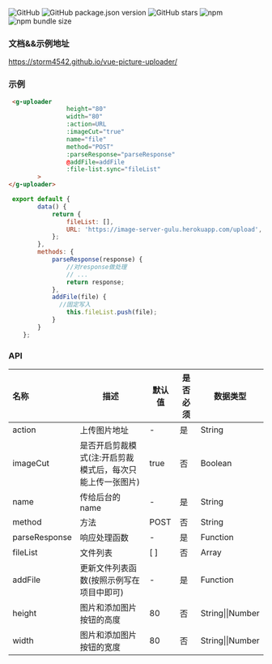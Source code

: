 ![GitHub](https://img.shields.io/github/license/storm4542/vue-picture-uploader.svg)
![GitHub package.json version](https://img.shields.io/github/package-json/v/storm4542/vue-picture-uploader.svg)
![GitHub stars](https://img.shields.io/github/stars/storm4542/vue-picture-uploader.svg)
![npm](https://img.shields.io/npm/dm/vue-picture-uploader.svg)
![npm bundle size](https://img.shields.io/bundlephobia/minzip/vue-picture-uploader.svg)
### 文档&&示例地址

 <https://storm4542.github.io/vue-picture-uploader/>

### 示例

```html
 <g-uploader
                height="80"
                width="80"
                :action=URL
                :imageCut="true"
                name="file"
                method="POST"
                :parseResponse="parseResponse"
                @addFile=addFile
                :file-list.sync="fileList"
        >
</g-uploader>
```

```javascript
 export default {
        data() {
            return {
                fileList: [],
                URL: 'https://image-server-gulu.herokuapp.com/upload',
            };
        },
        methods: {
            parseResponse(response) {
              	//对response做处理
               	// ...
                return response;
            },
            addFile(file) { 
              //固定写入
                this.fileList.push(file);
            }
        }
    };
```



### API

| 名称          | 描述                                                      | 默认值 | 是否必须 | 数据类型         |
| :------------ | --------------------------------------------------------- | ------ | -------- | ---------------- |
| action        | 上传图片地址                                              | -      | 是       | String           |
| imageCut      | 是否开启剪裁模式(注:开启剪裁模式后，每次只能上传一张图片) | true   | 否       | Boolean          |
| name          | 传给后台的 name                                           | -      | 是       | String           |
| method        | 方法                                                      | POST   | 否       | String           |
| parseResponse | 响应处理函数                                              | -      | 是       | Function         |
| fileList      | 文件列表                                                  | [ ]    | 否       | Array            |
| addFile       | 更新文件列表函数(按照示例写在项目中即可)                  | -      | 是       | Function         |
| height        | 图片和添加图片按钮的高度                                  | 80     | 否       | String\|\|Number |
| width         | 图片和添加图片按钮的宽度                                  | 80     | 否       | String\|\|Number |


